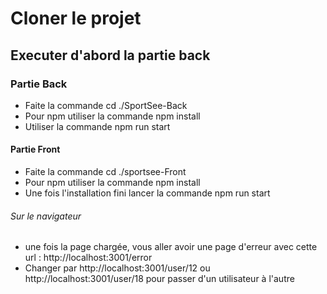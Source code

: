 # Cloner le projet

## Executer d'abord la partie back

### Partie Back

- Faite la commande cd ./SportSee-Back
- Pour npm utiliser la commande npm install
- Utiliser la commande npm run start

#### Partie Front

- Faite la commande cd ./sportsee-Front
- Pour npm utiliser la commande npm install
- Une fois l'installation fini lancer la commande npm run start


###### Sur le navigateur

- une fois la page chargée, vous aller avoir une page d'erreur avec cette url : http://localhost:3001/error
- Changer par http://localhost:3001/user/12 ou http://localhost:3001/user/18 pour passer d'un utilisateur à l'autre
